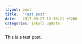 ```yaml
---
layout: post
title:  "Test post"
date:   2017-09-27 12:38:11 +0200
categories: jekyll update
---
```


This is a test post.
